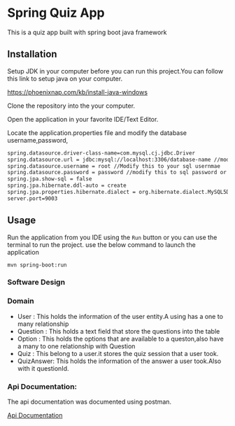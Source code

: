 # Spring Quiz App

This is a quiz app built with spring boot java framework

## Installation

Setup JDK in your computer before you can run this project.You can follow this link to setup java on your computer.

https://phoenixnap.com/kb/install-java-windows

Clone the repository into the your computer.

Open the application in your favorite IDE/Text Editor.

Locate the application.properties file and modify the database username,password,

```bash
spring.datasource.driver-class-name=com.mysql.cj.jdbc.Driver
spring.datasource.url = jdbc:mysql://localhost:3306/database-name //modify the databaseName
spring.datasource.username = root //Modify this to your sql usernmae
spring.datasource.password = password //modify this to sql password or blank if you did not set password.
spring.jpa.show-sql = false
spring.jpa.hibernate.ddl-auto = create
spring.jpa.properties.hibernate.dialect = org.hibernate.dialect.MySQL5Dialect
server.port=9003
```

## Usage

Run the application from you IDE using the `Run` button or you can use the terminal to run the project.
use the below command to launch the application
```maven
mvn spring-boot:run
```

### Software Design


### Domain
- User : This holds the information of the user entity.A using has a one to many relationship
- Question : This holds a text field that store the questions into the table
- Option : This holds the options that are available to a queston,also have a many to one relationship with  Question
- Quiz : This belong to a user.it stores the quiz session that a user took.
- QuizAnswer: This holds the information of the answer a user took.Also with it questionId.

### Api Documentation:
The api documentation was documented using postman.


[Api Documentation](https://documenter.getpostman.com/view/18994692/UVeFMS5j#140e21fc-a666-44e2-9060-eee40d820b19)

